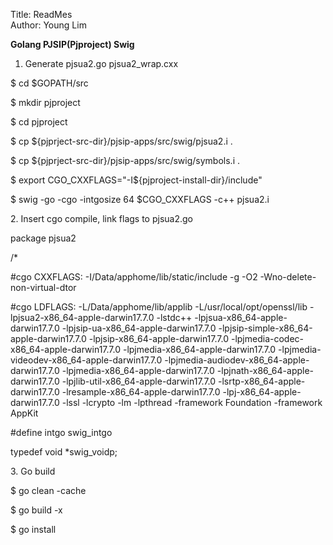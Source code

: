 Title: ReadMes  
Author: Young Lim

**Golang PJSIP(Pjproject) Swig**

1. Generate pjsua2.go pjsua2\_wrap.cxx

$ cd $GOPATH/src

$ mkdir pjproject

$ cd pjproject

$ cp $\{pjprject-src-dir\}/pjsip-apps/src/swig/pjsua2.i .

$ cp $\{pjprject-src-dir\}/pjsip-apps/src/swig/symbols.i .

$ export CGO\_CXXFLAGS="-I$\{pjproject-install-dir\}/include"

$ swig -go -cgo -intgosize 64 $CGO\_CXXFLAGS -c++ pjsua2.i

2\. Insert cgo compile, link flags to pjsua2.go

package pjsua2

/\*

\#cgo CXXFLAGS: -I/Data/apphome/lib/static/include -g -O2 -Wno-delete-non-virtual-dtor

\#cgo LDFLAGS: -L/Data/apphome/lib/applib -L/usr/local/opt/openssl/lib -lpjsua2-x86\_64-apple-darwin17.7.0 -lstdc++ -lpjsua-x86\_64-apple-darwin17.7.0 -lpjsip-ua-x86\_64-apple-darwin17.7.0 -lpjsip-simple-x86\_64-apple-darwin17.7.0 -lpjsip-x86\_64-apple-darwin17.7.0 -lpjmedia-codec-x86\_64-apple-darwin17.7.0 -lpjmedia-x86\_64-apple-darwin17.7.0 -lpjmedia-videodev-x86\_64-apple-darwin17.7.0 -lpjmedia-audiodev-x86\_64-apple-darwin17.7.0 -lpjmedia-x86\_64-apple-darwin17.7.0 -lpjnath-x86\_64-apple-darwin17.7.0 -lpjlib-util-x86\_64-apple-darwin17.7.0 -lsrtp-x86\_64-apple-darwin17.7.0 -lresample-x86\_64-apple-darwin17.7.0 -lpj-x86\_64-apple-darwin17.7.0 -lssl -lcrypto -lm -lpthread -framework Foundation -framework AppKit

\#define intgo swig\_intgo

typedef void \*swig\_voidp;

3\. Go build

$ go clean -cache

$ go build -x

$ go install